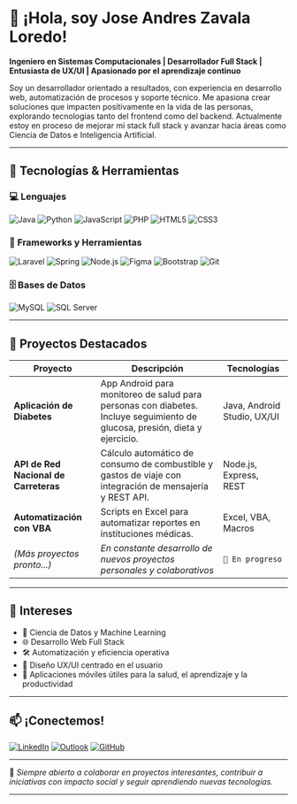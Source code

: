 # 👋 ¡Hola, soy Jose Andres Zavala Loredo!

**Ingeniero en Sistemas Computacionales | Desarrollador Full Stack | Entusiasta de UX/UI | Apasionado por el aprendizaje continuo**

Soy un desarrollador orientado a resultados, con experiencia en desarrollo web, automatización de procesos y soporte técnico. Me apasiona crear soluciones que impacten positivamente en la vida de las personas, explorando tecnologías tanto del frontend como del backend. Actualmente estoy en proceso de mejorar mi stack full stack y avanzar hacia áreas como Ciencia de Datos e Inteligencia Artificial.

---

## 🚀 Tecnologías & Herramientas

### 💻 Lenguajes
![Java](https://img.shields.io/badge/Java-ED8B00?style=flat-square&logo=java&logoColor=white)
![Python](https://img.shields.io/badge/Python-3776AB?style=flat-square&logo=python&logoColor=white)
![JavaScript](https://img.shields.io/badge/JavaScript-F7DF1E?style=flat-square&logo=javascript&logoColor=black)
![PHP](https://img.shields.io/badge/PHP-777BB4?style=flat-square&logo=php&logoColor=white)
![HTML5](https://img.shields.io/badge/HTML5-E34F26?style=flat-square&logo=html5&logoColor=white)
![CSS3](https://img.shields.io/badge/CSS3-1572B6?style=flat-square&logo=css3&logoColor=white)

### 🔧 Frameworks y Herramientas
![Laravel](https://img.shields.io/badge/Laravel-F55247?style=flat-square&logo=laravel&logoColor=white)
![Spring](https://img.shields.io/badge/Spring-6DB33F?style=flat-square&logo=spring&logoColor=white)
![Node.js](https://img.shields.io/badge/Node.js-339933?style=flat-square&logo=node.js&logoColor=white)
![Figma](https://img.shields.io/badge/Figma-F24E1E?style=flat-square&logo=figma&logoColor=white)
![Bootstrap](https://img.shields.io/badge/Bootstrap-7952B3?style=flat-square&logo=bootstrap&logoColor=white)
![Git](https://img.shields.io/badge/Git-F05032?style=flat-square&logo=git&logoColor=white)

### 🗄 Bases de Datos
![MySQL](https://img.shields.io/badge/MySQL-4479A1?style=flat-square&logo=mysql&logoColor=white)
![SQL Server](https://img.shields.io/badge/Microsoft%20SQL%20Server-CC2927?style=flat-square&logo=microsoft-sql-server&logoColor=white)

---

## 📌 Proyectos Destacados

| Proyecto | Descripción | Tecnologías |
|---------|-------------|-------------|
| **Aplicación de Diabetes** | App Android para monitoreo de salud para personas con diabetes. Incluye seguimiento de glucosa, presión, dieta y ejercicio. | Java, Android Studio, UX/UI |
| **API de Red Nacional de Carreteras** | Cálculo automático de consumo de combustible y gastos de viaje con integración de mensajería y REST API. | Node.js, Express, REST |
| **Automatización con VBA** | Scripts en Excel para automatizar reportes en instituciones médicas. | Excel, VBA, Macros |
| *(Más proyectos pronto...)* | *En constante desarrollo de nuevos proyectos personales y colaborativos* | `🚧 En progreso` |

---

## 🧠 Intereses

- 🔬 Ciencia de Datos y Machine Learning
- 🌐 Desarrollo Web Full Stack
- 🛠 Automatización y eficiencia operativa
- 🎨 Diseño UX/UI centrado en el usuario
- 📱 Aplicaciones móviles útiles para la salud, el aprendizaje y la productividad

---

## 📫 ¡Conectemos!

[![LinkedIn](https://img.shields.io/badge/LinkedIn-Jose%20Andres%20Zavala%20Loredo-blue?style=flat-square&logo=linkedin)](https://www.linkedin.com/in/joseandreszavala)
[![Outlook](https://img.shields.io/badge/Correo-Contactar%20por%20Email-D14836?style=flat-square&logo=gmail&logoColor=white)](mailto:andreszav@outlook.com)
[![GitHub](https://img.shields.io/badge/GitHub-joseandreszavala-black?style=flat-square&logo=github)](https://github.com/joseandreszavala)

---

📝 *Siempre abierto a colaborar en proyectos interesantes, contribuir a iniciativas con impacto social y seguir aprendiendo nuevas tecnologías.*

---

